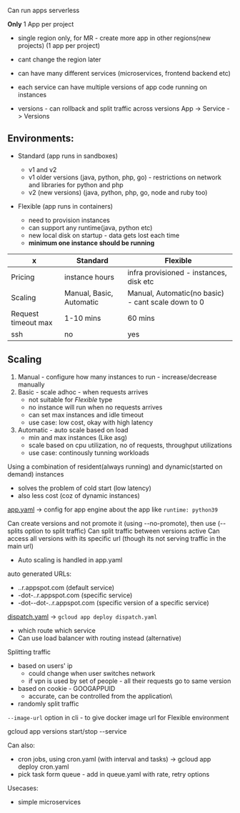 
Can run apps serverless


**Only** 1 App per project 
- single region only, for MR - create more app in other regions(new projects) (1 app per project)
- cant change the region later

- can have many different services (microservices, frontend backend etc)
- each service can have multiple versions of app code running on instances
- versions - can rollback and split traffic across versions
App -> Service -> Versions

## Environments:
- Standard (app runs in sandboxes)
    - v1 and v2
    - v1 older versions (java, python, php, go) - restrictions on network and libraries for python and php
    - v2 (new versions) (java, python, php, go,  node and ruby too)

- Flexible (app runs in containers)
    - need to provision instances
    - can support any runtime(java, python etc)
    - new local disk on startup - data gets lost each time
    - **minimum one instance should be running**


| x | Standard | Flexible |
| ---- | ---- | --- |
| Pricing | instance hours | infra provisioned - instances, disk etc|
| Scaling | Manual, Basic, Automatic | Manual, Automatic(no basic) - cant scale down to 0|
| Request timeout max| 1-10 mins| 60 mins|
| ssh | no | yes|

## Scaling
1. Manual - configure how many instances to run - increase/decrease manually
2. Basic - scale adhoc - when requests arrives
    - not suitable for _Flexible_ type
    - no instance will run when no requests arrives
    - can set max instances and idle timeout
    - use case: low cost, okay with high latency
3. Automatic - auto scale based on load
    - min and max instances (Like asg)
    - scale based on cpu utilization, no of requests, throughput utilizations
    - use case: continously tunning workloads

Using a combination of resident(always running) and dynamic(started on demand) instances
 - solves the problem of cold start (low latency)
 - also less cost (coz of dynamic instances)

[app.yaml](https://cloud.google.com/appengine/docs/standard/reference/app-yaml?tab=go#top) -> config for app engine about the app like `runtime: python39`

Can create versions and not promote it (using --no-promote), then use (--splits option to split traffic)
Can split traffic between versions active
Can access all versions with its specific url (though its not serving traffic in the main url)

- Auto scaling is handled in app.yaml

auto generated URLs:
- <proj-id>.<region-id>.r.appspot.com (default service)
- <service-name>-dot-<proj-id>.<region-id>.r.appspot.com (specific service)
- <version>-dot-<service-name>-dot-<proj-id>.<region-id>.r.appspot.com (specific version of a specific service)


[dispatch.yaml](https://cloud.google.com/appengine/docs/standard/reference/dispatch-yaml?tab=python) -> `gcloud app deploy dispatch.yaml`
- which route which service
- Can use load balancer with routing instead (alternative)


Splitting traffic 
- based on users' ip
    - could change when user switches network
    - if vpn is used by set of people - all their requests go to same version
- based on cookie - GOOGAPPUID
    - accurate, can be controlled from the application\
- randomly split traffic


`--image-url` option in cli - to give docker image url for Flexible environment

gcloud app versions start/stop <version> --service <service-name>

Can also:
- cron jobs, using cron.yaml (with interval and tasks) -> gcloud app deploy cron.yaml
- pick task form queue - add in queue.yaml with rate, retry options


Usecases:
- simple microservices

